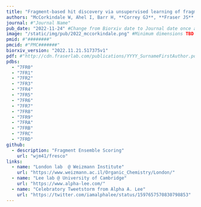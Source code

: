 ```yaml
---
title: "Fragment-based hit discovery via unsupervised learning of fragment-protein complexes"
authors: "McCorkindale W, Ahel I, Barr H, **Correy GJ**, **Fraser JS**, London N, Schuller M, Shurrush K, Lee AA"
journal: #"Journal Name"
pub_date: "2022-11-24" #Change from Biorxiv date to Journal date once accepted
image: "/static/img/pub/2022_mccorkindale.png" #Minimum dimensions TBD
pmid: #"########"
pmcid: #"PMC#######"
biorxiv_version: "2022.11.21.517375v1"
pdf: #"http://cdn.fraserlab.com/publications/YYYY_SurnameFirstAuthor.pdf"
pdbs:
  - "7FR0"
  - "7FR1"
  - "7FR2"
  - "7FR3"
  - "7FR4"
  - "7FR5"
  - "7FR6"
  - "7FR7"
  - "7FR8"
  - "7FR9"
  - "7FRA"
  - "7FRB"
  - "7FRC"
  - "7FRD"
github:
  - description: "Fragment Ensemble Scoring"
    url: "wjm41/fresco"
links:
  - name: "London lab  @ Weizmann Institute"
    url: "https://www.weizmann.ac.il/Organic_Chemistry/London/"
  - name: "Lee lab @ University of Cambridge"
    url: "https://www.alpha-lee.com/"
  - name: "Celebratory Tweetstorm from Alpha A. Lee"
    url: "https://twitter.com/iamalphalee/status/1597657570830798853"
---
```


